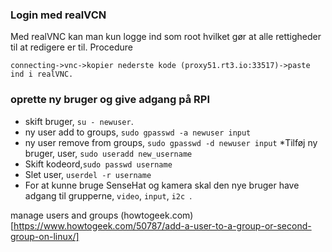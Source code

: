 ### Login med realVCN
Med realVNC kan man kun logge ind som root hvilket gør at alle rettigheder til at redigere er til.
Procedure
```
connecting->vnc->kopier nederste kode (proxy51.rt3.io:33517)->paste ind i realVNC.
```


### oprette ny bruger og give adgang på RPI
* skift bruger, ```su - newuser```.
* ny user add to groups, ```sudo gpasswd -a newuser input```
* ny user remove from groups, ```sudo gpasswd -d newuser input```
*Tilføj ny bruger, user, ```sudo useradd new_username```
* Skift kodeord,```sudo passwd username```
* Slet user, ```userdel -r username```
* For at kunne bruge SenseHat og kamera skal den nye bruger have adgang til grupperne, ```video```, ```input```, ```i2c ```.



manage users and groups
(howtogeek.com)[https://www.howtogeek.com/50787/add-a-user-to-a-group-or-second-group-on-linux/]
